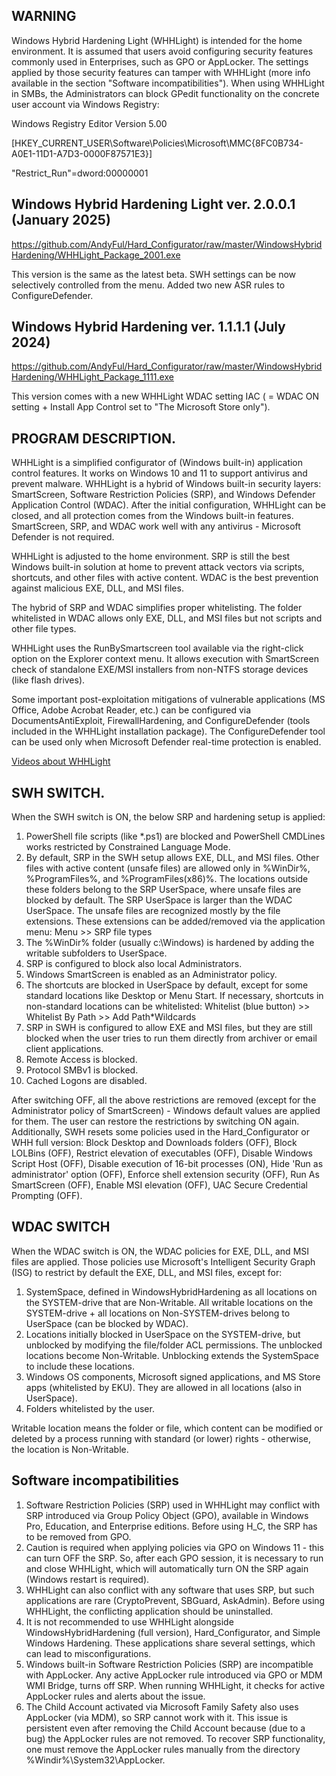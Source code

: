 ## WARNING
Windows Hybrid Hardening Light (WHHLight) is intended for the home environment. It is assumed that users avoid configuring security features commonly used in Enterprises, such as GPO or AppLocker. The settings applied by those security features can tamper with WHHLight (more info available in the section "Software  incompatibilities").
When using WHHLight in SMBs, the Administrators can block GPedit functionality on the concrete user account via Windows Registry:

Windows Registry Editor Version 5.00

[HKEY_CURRENT_USER\Software\Policies\Microsoft\MMC\{8FC0B734-A0E1-11D1-A7D3-0000F87571E3}]

"Restrict_Run"=dword:00000001



## Windows Hybrid Hardening Light ver. 2.0.0.1 (January 2025)
https://github.com/AndyFul/Hard_Configurator/raw/master/WindowsHybridHardening/WHHLight_Package_2001.exe

This version is the same as the latest beta. SWH settings can be now selectively controlled from the menu. Added two new ASR rules to ConfigureDefender.



## Windows Hybrid Hardening ver. 1.1.1.1 (July 2024)
https://github.com/AndyFul/Hard_Configurator/raw/master/WindowsHybridHardening/WHHLight_Package_1111.exe

This version comes with a new WHHLight WDAC setting IAC ( = WDAC ON setting + Install App Control set to "The Microsoft Store only").



## PROGRAM DESCRIPTION.

WHHLight is a simplified configurator of (Windows built-in) application control features.
It works on Windows 10 and 11 to support antivirus and prevent malware. WHHLight is a hybrid of Windows built-in security layers: SmartScreen, Software Restriction Policies (SRP), and Windows Defender Application Control (WDAC).
After the initial configuration, WHHLight can be closed, and all protection comes from the Windows built-in features.
SmartScreen, SRP, and WDAC work well with any antivirus - Microsoft Defender is not required.

WHHLight is adjusted to the home environment. SRP is still the best Windows built-in solution at home to prevent attack vectors via scripts, shortcuts, and other files with active content. WDAC is the best prevention against malicious EXE, DLL, and MSI files.

The hybrid of SRP and WDAC simplifies proper whitelisting. The folder whitelisted in WDAC allows only EXE, DLL, and MSI files but not scripts and other file types.

WHHLight uses the RunBySmartscreen tool available via the right-click option on the Explorer context menu. It allows execution with SmartScreen check of standalone EXE/MSI installers from non-NTFS storage devices (like flash drives).

Some important post-exploitation mitigations of vulnerable applications (MS Office, Adobe Acrobat Reader, etc.) can be configured via DocumentsAntiExploit, FirewallHardening, and ConfigureDefender (tools included in the WHHLight installation package). The ConfigureDefender tool can be used only when Microsoft Defender real-time protection is enabled.

[Videos about WHHLight](https://www.youtube.com/@AndyKula-sk3dt/)

##
## SWH SWITCH.

When the SWH switch is ON, the below SRP and hardening setup is applied:
1. PowerShell file scripts (like *.ps1) are blocked and PowerShell CMDLines works restricted by Constrained Language Mode.
2. By default, SRP in the SWH setup allows EXE, DLL, and MSI files. Other files with active content (unsafe files) are allowed only in %WinDir%, %ProgramFiles%, and %ProgramFiles(x86)%. The locations outside these folders belong to the SRP UserSpace, where unsafe files are blocked by default. The SRP UserSpace is larger than the WDAC UserSpace. The unsafe files are recognized mostly by the file extensions. These extensions can be added/removed via the application menu: Menu >> SRP file types
3. The %WinDir%  folder (usually c:\Windows) is hardened by adding the writable subfolders to UserSpace.
4. SRP is configured to block also local Administrators.
5. Windows SmartScreen is enabled as an Administrator policy.
6. The shortcuts are blocked in UserSpace by default, except for some standard locations like Desktop or Menu Start. If necessary, shortcuts in non-standard locations can be
   whitelisted: Whitelist (blue button) >>  Whitelist By Path >> Add Path*Wildcards
7. SRP in SWH is configured to allow EXE and MSI files, but they are still blocked when the user tries to run them directly from archiver or email client applications.
8. Remote Access is blocked.
9. Protocol SMBv1 is blocked.
10. Cached Logons are disabled.

After switching OFF, all the above restrictions are removed (except for the Administrator policy of SmartScreen) - Windows default values are applied for them. The user can restore the restrictions by switching ON again. 
Additionally, SWH resets some policies used in the Hard_Configurator or WHH full version: Block Desktop and Downloads folders (OFF), Block LOLBins (OFF), Restrict elevation of executables (OFF), Disable Windows Script Host (OFF), Disable execution of 16-bit processes (ON), Hide 'Run as administrator' option (OFF), Enforce shell extension security (OFF), Run As SmartScreen (OFF), Enable MSI elevation (OFF), UAC Secure Credential Prompting (OFF).

## WDAC SWITCH

When the WDAC switch is ON, the WDAC policies for EXE, DLL, and MSI files are applied. Those policies use Microsoft's Intelligent Security Graph (ISG) to restrict by default the EXE, DLL, and MSI files, except for:
1. SystemSpace, defined in WindowsHybridHardening as all locations on the SYSTEM-drive that are Non-Writable. All writable locations on the SYSTEM-drive + all locations on Non-SYSTEM-drives belong to UserSpace (can be blocked by WDAC).
2. Locations initially blocked in UserSpace on the SYSTEM-drive, but unblocked by modifying the file/folder ACL permissions. The unblocked locations become Non-Writable. Unblocking extends the SystemSpace to include these locations.
3. Windows OS components, Microsoft signed applications, and MS Store apps (whitelisted by EKU). They are allowed in all locations (also in UserSpace).
4. Folders whitelisted by the user.
  
Writable location means the folder or file, which content can be modified or deleted by a process running with standard (or lower) rights - otherwise, the location is Non-Writable. 


## Software incompatibilities

1. Software Restriction Policies (SRP) used in WHHLight may conflict with SRP introduced via Group Policy Object (GPO), available in Windows Pro, Education, and Enterprise editions. Before using H_C, the SRP has to be removed from GPO.
2. Caution is required when applying policies via GPO on Windows 11 - this can turn OFF the SRP. So, after each GPO session, it is necessary to run and close WHHLight, which will automatically turn ON the SRP again (Windows restart is required).
3. WHHLight can also conflict with any software that uses SRP, but such applications are rare (CryptoPrevent, SBGuard, AskAdmin). Before using WHHLight, the conflicting application should be uninstalled.
4. It is not recommended to use WHHLight alongside WindowsHybridHardening (full version), Hard_Configurator, and Simple Windows Hardening. These applications share several settings, which can lead to misconfigurations.
5. Windows built-in Software Restriction Policies (SRP) are incompatible with AppLocker. Any active AppLocker rule introduced via GPO or MDM WMI Bridge, turns off SRP. When running WHHLight, it checks for active AppLocker rules and alerts about the issue.
6. The Child Account activated via Microsoft Family Safety also uses AppLocker (via MDM), so SRP cannot work with it. This issue is persistent even after removing the Child Account because (due to a bug) the AppLocker rules are not removed. To recover SRP functionality, one must remove the AppLocker rules manually from the directory %Windir%\System32\AppLocker.
